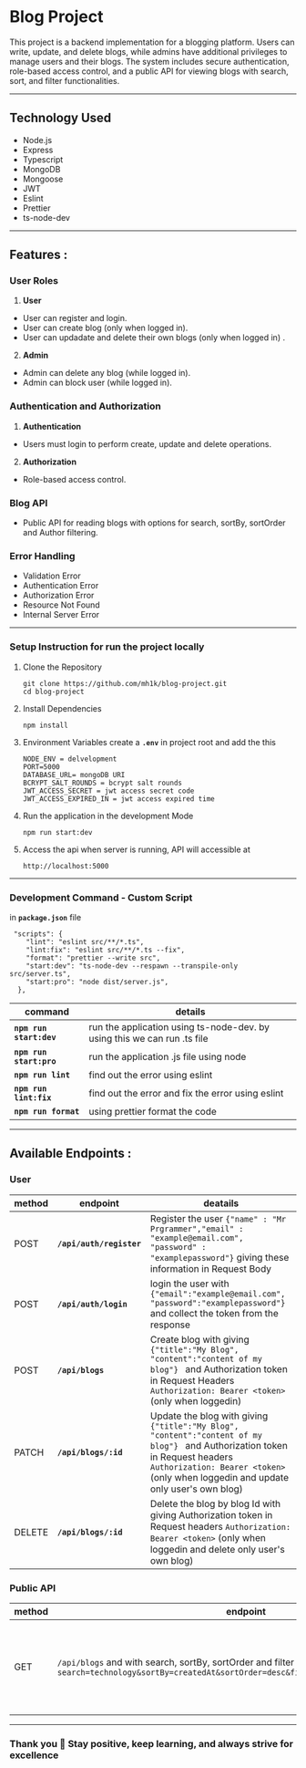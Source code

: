 # Blog Project

This project is a backend implementation for a blogging platform. Users can write, update, and delete blogs, while admins have additional privileges to manage users and their blogs. The system includes secure authentication, role-based access control, and a public API for viewing blogs with search, sort, and filter functionalities.

---

## **Technology Used**
 - Node.js
 - Express
 - Typescript
 - MongoDB
 - Mongoose
 - JWT
 - Eslint
 - Prettier
 - ts-node-dev


---

## **Features :**

### User Roles

1. **User**
 - User can register and login.
 - User can create blog (only when logged in).
 - User can updadate and delete their own blogs (only when logged in) .
  
2. **Admin**
 - Admin can delete any blog (while logged in).
 - Admin can block user (while logged in).
  
### Authentication and Authorization

1. **Authentication**
 - Users must login to perform create, update and delete operations.

2. **Authorization**
 - Role-based access control.

### Blog API

 - Public API for reading blogs with options for search, sortBy, sortOrder and Author filtering.

### Error Handling
 - Validation Error
 - Authentication Error
 - Authorization Error
 - Resource Not Found
 - Internal Server Error


---

### Setup Instruction for run the project locally

1. Clone the Repository
    ```
   git clone https://github.com/mh1k/blog-project.git
   cd blog-project
   ```
2. Install Dependencies
   ```
   npm install
   ```
3. Environment Variables
   create a **`.env`** in project root and add the this
   ```
   NODE_ENV = delvelopment
   PORT=5000
   DATABASE_URL= mongoDB URI
   BCRYPT_SALT_ROUNDS = bcrypt salt rounds
   JWT_ACCESS_SECRET = jwt access secret code
   JWT_ACCESS_EXPIRED_IN = jwt access expired time

   ```
4. Run the application in the development Mode
   ```
   npm run start:dev
   ```
5. Access the api
   when server is running, API will accessible at
   ```
   http://localhost:5000
   ```
***
### **Development Command - Custom Script**
in **`package.json`** file

```
 "scripts": {
    "lint": "eslint src/**/*.ts",
    "lint:fix": "eslint src/**/*.ts --fix",
    "format": "prettier --write src",
    "start:dev": "ts-node-dev --respawn --transpile-only src/server.ts",
    "start:pro": "node dist/server.js",
  },
```
| command                 | details                                                                             |
|-------------------------|-----------------------------------------------------------------------------|
|**`npm run start:dev`**  | run the application using ts-node-dev. by using this we can run .ts file| 
|**`npm run start:pro`**  | run the application .js file using node |
|**`npm run lint`**       | find out the error using eslint |
|**`npm run lint:fix`**   | find out the error and fix the error using eslint |
|**`npm run format`**     | using prettier format the code |

---
## **Available Endpoints :**
### **User**

| method      | endpoint                               | deatails    |
|-------------|----------------------------------------|-------------|
| POST        | **`/api/auth/register`**                    | Register the user ```{"name" : "Mr Prgrammer","email" : "example@email.com", "password" : "examplepassword"}``` giving these information in Request Body |
| POST        | **`/api/auth/login`**                    | login the user with ```{"email":"example@email.com", "password":"examplepassword"} ``` and collect the token from the response|
| POST        | **`/api/blogs`**                    | Create blog with giving ```{"title":"My Blog", "content":"content of my blog"} ``` and Authorization token in Request Headers ``Authorization: Bearer <token>`` (only when loggedin) |
| PATCH       | **`/api/blogs/:id`**                    | Update the blog with giving ```{"title":"My Blog", "content":"content of my blog"} ``` and Authorization token in Request headers ``Authorization: Bearer <token>`` (only when loggedin and update only user's own blog) |
| DELETE       | **`/api/blogs/:id`**                    | Delete the blog by blog Id with giving Authorization token in Request headers ``Authorization: Bearer <token>`` (only when loggedin and delete only user's own blog) |

### **Public API**

| method      | endpoint                               | deatails    |
|-------------|----------------------------------------|-------------|
| GET        | `/api/blogs` and with search, sortBy, sortOrder and filter `/api/blogs?search=technology&sortBy=createdAt&sortOrder=desc&filter=60b8f42f9c2a3c9b7cbd4f18`                    | Register the user ```{"name" : "Mr Prgrammer","email" : "example@email.com", "password" : "examplepassword"}``` giving these information in Request Body |
---

### Thank you 🙂 Stay positive, keep learning, and always strive for excellence 
